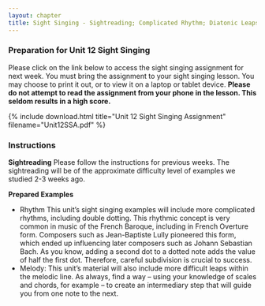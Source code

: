 ```yaml
---
layout: chapter
title: Sight Singing - Sightreading; Complicated Rhythm; Diatonic Leaps
---
```


### Preparation for Unit 12 Sight Singing

Please click on the link below to access the sight singing assignment for next week. You must bring the assignment to your sight singing lesson. You may choose to print it out, or to view it on a laptop or tablet device. **Please do not attempt to read the assignment from your phone in the lesson. This seldom results in a high score.**

{% include download.html title="Unit 12 Sight Singing Assignment" filename="Unit12SSA.pdf" %}

### Instructions
 **Sightreading**
 Please follow the instructions for previous weeks. The sightreading will be of the approximate difficulty level of examples we studied 2-3 weeks ago.

 **Prepared Examples**
 - Rhythm
 This unit’s sight singing examples will include more complicated rhythms, including double dotting. This rhythmic concept is very common in music of the French Baroque, including in French Overture form. Composers such as Jean-Baptiste Lully pioneered this form, which ended up influencing later composers such as Johann Sebastian Bach. As you know, adding a second dot to a dotted note adds the value of half the first dot. Therefore, careful subdivision is crucial to success. 
- Melody: This unit’s material will also include more difficult leaps within the melodic line. As always, find a way – using your knowledge of scales and chords, for example – to create an intermediary step that will guide you from one note to the next.